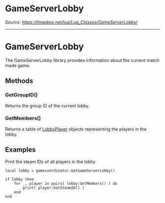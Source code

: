 # GameServerLobby

*Source: https://lmaobox.net/lua/Lua_Classes/GameServerLobby/*

---



# GameServerLobby


The GameServerLobby library provides information about the current match made game.


## Methods


### GetGroupID()


Returns the group ID of the current lobby.


### GetMembers()


Returns a table of [LobbyPlayer](../../Lua_Classes/LobbyPlayer) objects representing the players in the lobby.


## Examples


Print the steam IDs of all players in the lobby
```
local lobby = gamecoordinator.GetGameServerLobby()

if lobby then
    for _, player in pairs( lobby:GetMembers() ) do
        print( player:GetSteamID() )
    end
end

```


